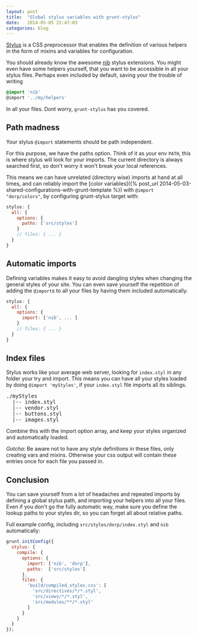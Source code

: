 ```yaml
---
layout: post
title:  "Global stylus variables with grunt-stylus"
date:   2014-05-05 22:47:03
categories: blog
---
```


[Stylus](http://learnboost.github.io/stylus/) is a CSS preprocessor that enables
the definition of various helpers in the form of mixins and variables for
configuration.

You should already know the awesome [nib](http://visionmedia.github.io/nib/)
stylus extensions. You might even have some helpers yourself, that you want to
be accessible in all your stylus files. Perhaps even included by default, saving
your the trouble of writing

```css
@import 'nib'
@import '../my/helpers'
```

In all your files.
Dont worry, `grunt-stylus` has you covered.

<!--more-->

## Path madness
Your stylus `@import` statements should be path independent.

For this purpose, we have the paths option. Think of it as your env `PATH`,
this is where stylus will look for your imports. The current directory is always
searched first, so don't worry it won't break your local references.

This means we can have unrelated (directory wise) imports at hand at all times,
and can reliably import the
[color variables]({% post_url 2014-05-03-shared-configurations-with-grunt-template %})
with `@import "dorp/colors"`, by configuring grunt-stylus target with:

```js
stylus: {
  all: {
    options: {
      paths: ['src/styles']
    }
    // files: { ... }
  }
}
```

## Automatic imports
Defining variables makes it easy to avoid dangling styles when changing the
general styles of your site. You can even save yourself the repetition of adding
the `@import`s to all your files by having them included automatically.

```js
stylus: {
  all: {
    options: {
      import: ['nib', ... ]
    }
    // files: { ... }
  }
}
```

## Index files

Stylus works like your average web server, looking for `index.styl` in any folder
your try and import. This means you can have all your styles loaded by doing
`@import 'myStyles'`, if your `index.styl` file imports all its siblings.

<pre>
./myStyles
  |-- index.styl
  |-- vendor.styl
  |-- buttons.styl
  |-- images.styl
</pre>

Combine this with the import option array, and keep your styles organized and
automatically loaded.

*Gotcha*: Be aware not to have any style definitions in these files, only creating
vars and mixins. Otherwise your css output will contain these entries once for
each file you passed in.



## Conclusion

You can save yourself from a lot of headaches and repeated imports by defining
a global stylus path, and importing your helpers into all your files.
Even if you don't go the fully automatic way, make sure you define the lookup
paths to your styles dir, so you can forget all about relative paths.

Full example config, including `src/styles/dorp/index.styl` and `nib` automatically:

```js
grunt.initConfig({
  stylus: {
    compile: {
      options: {
        import: ['nib', 'dorp'],
        paths:  ['src/styles']
      },
      files: {
        'build/compiled_styles.css': [
          'src/directives/*/*.styl',
          'src/views/*/*.styl',
          'src/modules/**/*.styl'
        ]
      }
    }
  }
});
```
